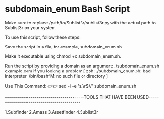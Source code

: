 # subdomain_enum Bash Script
Make sure to replace /path/to/Sublist3r/sublist3r.py with the actual path to Sublist3r on your system.

To use this script, follow these steps:

Save the script in a file, for example, subdomain_enum.sh.

Make it executable using chmod +x subdomain_enum.sh.

Run the script by providing a domain as an argument:
./subdomain_enum.sh example.com
if you looking a problem [ zsh: ./subdomain_enum.sh: bad interpreter: /bin/bash^M: no such file or directory ]

Use This Command: 👉👉
sed -i -e 's/\r$//' subdomain_enum.sh 

----------------------------------------TOOLS THAT HAVE BEEN USED-------------------------------------------



1.Subfinder
2.Amass
3.Assetfinder
4.Sublist3r

